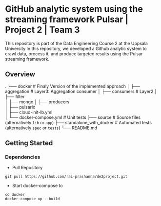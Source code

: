 # GitHub analytic system using the streaming framework Pulsar | Project 2 | Team 3
This repository is part of the Data Engineering Course 2 at the Uppsala University
In this repository, we developed a Github analytic system to crawl data, process it, and produce targeted results using the Pulsar streaming framework. 

## Overview
.
├── docker                  # Finaly Version of the implemented approach
│   ├── aggregation         # Layer3: Aggregation consumer
│   ├── consumers           # Layer2
│   ├── filter    
│   ├── mongo
│   ├── producers    
│   ├── pulsario    
│   ├── cloud-init-lb.yml    
│   └── docker-compose.yml  # Unit tests
├── source                     # Source files (alternatively `lib` or `app`)
├── standalone_with_docker  # Automated tests (alternatively `spec` or `tests`)
└── README.md

## Getting Started
### Dependencies
* Pull Repository
```
git pull https://github.com/rai-prashanna/de2project.git
```
* Start docker-compose to 
```
cd docker
docker-compose up --build
```
